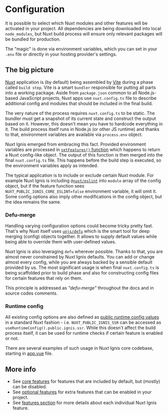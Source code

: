 # Configuration

It is possible to select which Nuxt modules and other features will be activated in your project. All dependencies are being downloaded into local `node_modules`, but Nuxt build process will ensure only relevant packages will be bundled for production.

The "magic" is done via environment variables, which you can set in your `.env` file or directly in your hosting provider's settings.

## The big picture

[Nuxt](https://nuxt.com/) application is (by default) being assembled by [Vite](https://vitejs.dev/) during a phase called `build step`. Vite is a smart `bundler` responsible for putting all parts into a working package. Aside from `package.json` common to all Node.js-based JavaScript projects, Nuxt apps use `nuxt.config.ts` file to describe additional config and modules that should be included in the final build.

The very nature of the process requires `nuxt.config.ts` to be static. The bundler must get a snapshot of its current state and construct the output based on it. However, this doesn't mean you have to hardcode everything in it. The build process itself runs in Node.js (or other JS runtime) and thanks to that, environment variables are available via `process.env` object.

Nuxt Ignis emerged from embracing this fact. Provided environment variables are processed in [`setFeatures()` function](https://github.com/AloisSeckar/nuxt-ignis/blob/main/core/features.ts) which happens to return a Nuxt config-like object. The output of this function is then merged into the final `nuxt.config.ts` file. This happens before the build step is executed, so the environment variables apply as intended.

The typical application is to include or exclude certain Nuxt module. For example Nuxt Ignis is including [`@nuxt/eslint`](https://nuxt.com/modules/eslint) into `module` array of the config object, but if the feature function sees `NUXT_PUBLIC_IGNIS_CORE_ESLINT=false` environment variable, it will omit it. Some config options also imply other modifications in the config object, but the idea remains the same.

### Defu-merge

Handling varying configuration options could become tricky pretty fast. That's why Nuxt itself uses [`unjs/defu`](https://github.com/unjs/defu) which is the smart tool for deep merging (config) objects together. It allows to supply default values while being able to override them with user-defined values. 

Nuxt Ignis is also leveraging `defu` wherever possible. Thanks to that, you are almost never constrained by Nuxt Ignis defaults. You can add or change almost every config, while you are always backed by a sensible default provided by us. The most significant usage is when final `nuxt.config.ts` is being scaffolded prior to build phase and also for constructing config files for certain features that rely on them.

This principle is addressed as _"defu-merge"_ throughout the docs and in source codes comments.

### Runtime config

All existing config options are also defined as [public runtime config values](https://nuxt.com/docs/guide/directory-structure/nuxt.config#runtime-config) in a standard Nuxt fashion - i.e. `NUXT_PUBLIC_IGNIS_SSR` can be accessed as `useRuntimeConfig().public.ignis.ssr`. While this doesn't affect the build process itself, it can be used for runtime checks if certain feature is enabled or not.

There are several examples of such usage in Nuxt Ignis core codebase, starting in [app.vue](https://github.com/AloisSeckar/nuxt-ignis/blob/main/core/app.vue) file.

## More info

- See [core features](/2-2-core-features) for features that are included by default, but (mostly) can be disabled.
- See [optional features](/2-3-optional-features) for extra features that can be enabled in your project.
- See [features section](/3-1-features) for more details about each individual Nuxt Ignis feature.
